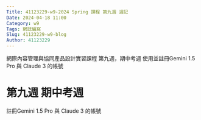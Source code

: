 ```yaml
---
Title: 41123229-w9-2024 Spring 課程 第九週 週記
Date: 2024-04-18 11:00
Category: w9
Tags: 網誌編寫
Slug: 41123229-w9-blog
Author: 41123229
---
```


網際內容管理與協同產品設計實習課程 第九週，期中考週
使用並註冊Gemini 1.5 Pro 與 Claude 3 的帳號

<!-- PELICAN_END_SUMMARY -->

# 第九週 期中考週

註冊Gemini 1.5 Pro 與 Claude 3 的帳號